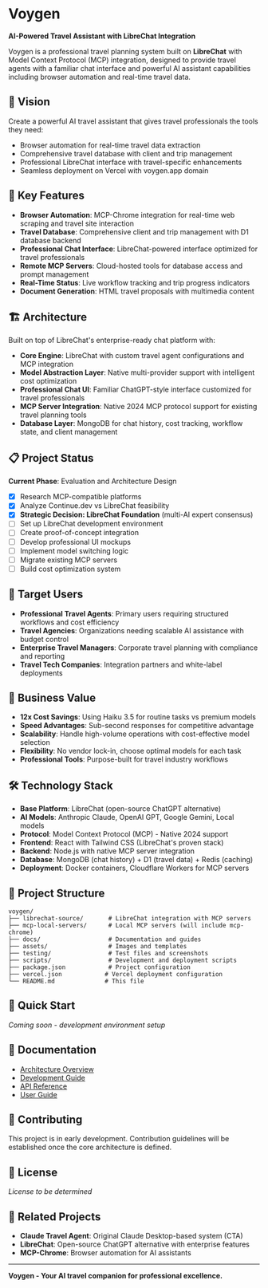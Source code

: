# Voygen

**AI-Powered Travel Assistant with LibreChat Integration**

Voygen is a professional travel planning system built on **LibreChat** with Model Context Protocol (MCP) integration, designed to provide travel agents with a familiar chat interface and powerful AI assistant capabilities including browser automation and real-time travel data.

## 🎯 Vision

Create a powerful AI travel assistant that gives travel professionals the tools they need:
- Browser automation for real-time travel data extraction
- Comprehensive travel database with client and trip management
- Professional LibreChat interface with travel-specific enhancements
- Seamless deployment on Vercel with voygen.app domain

## 🚀 Key Features

- **Browser Automation**: MCP-Chrome integration for real-time web scraping and travel site interaction
- **Travel Database**: Comprehensive client and trip management with D1 database backend
- **Professional Chat Interface**: LibreChat-powered interface optimized for travel professionals
- **Remote MCP Servers**: Cloud-hosted tools for database access and prompt management
- **Real-Time Status**: Live workflow tracking and trip progress indicators
- **Document Generation**: HTML travel proposals with multimedia content

## 🏗️ Architecture

Built on top of LibreChat's enterprise-ready chat platform with:
- **Core Engine**: LibreChat with custom travel agent configurations and MCP integration
- **Model Abstraction Layer**: Native multi-provider support with intelligent cost optimization
- **Professional Chat UI**: Familiar ChatGPT-style interface customized for travel professionals  
- **MCP Server Integration**: Native 2024 MCP protocol support for existing travel planning tools
- **Database Layer**: MongoDB for chat history, cost tracking, workflow state, and client management

## 📋 Project Status

**Current Phase**: Evaluation and Architecture Design

- [x] Research MCP-compatible platforms  
- [x] Analyze Continue.dev vs LibreChat feasibility
- [x] **Strategic Decision: LibreChat Foundation** (multi-AI expert consensus)
- [ ] Set up LibreChat development environment
- [ ] Create proof-of-concept integration
- [ ] Develop professional UI mockups
- [ ] Implement model switching logic
- [ ] Migrate existing MCP servers
- [ ] Build cost optimization system

## 🎯 Target Users

- **Professional Travel Agents**: Primary users requiring structured workflows and cost efficiency
- **Travel Agencies**: Organizations needing scalable AI assistance with budget control
- **Enterprise Travel Managers**: Corporate travel planning with compliance and reporting
- **Travel Tech Companies**: Integration partners and white-label deployments

## 💼 Business Value

- **12x Cost Savings**: Using Haiku 3.5 for routine tasks vs premium models
- **Speed Advantages**: Sub-second responses for competitive advantage
- **Scalability**: Handle high-volume operations with cost-effective model selection
- **Flexibility**: No vendor lock-in, choose optimal models for each task
- **Professional Tools**: Purpose-built for travel industry workflows

## 🛠️ Technology Stack

- **Base Platform**: LibreChat (open-source ChatGPT alternative)
- **AI Models**: Anthropic Claude, OpenAI GPT, Google Gemini, Local models  
- **Protocol**: Model Context Protocol (MCP) - Native 2024 support
- **Frontend**: React with Tailwind CSS (LibreChat's proven stack)
- **Backend**: Node.js with native MCP server integration
- **Database**: MongoDB (chat history) + D1 (travel data) + Redis (caching)
- **Deployment**: Docker containers, Cloudflare Workers for MCP servers

## 📂 Project Structure

```
voygen/
├── librechat-source/       # LibreChat integration with MCP servers
├── mcp-local-servers/      # Local MCP servers (will include mcp-chrome)
├── docs/                   # Documentation and guides
├── assets/                 # Images and templates
├── testing/                # Test files and screenshots
├── scripts/                # Development and deployment scripts
├── package.json            # Project configuration
├── vercel.json            # Vercel deployment configuration
└── README.md              # This file
```

## 🚀 Quick Start

*Coming soon - development environment setup*

## 📖 Documentation

- [Architecture Overview](docs/architecture.md)
- [Development Guide](docs/development.md)
- [API Reference](docs/api/)
- [User Guide](docs/guides/)

## 🤝 Contributing

This project is in early development. Contribution guidelines will be established once the core architecture is defined.

## 📄 License

*License to be determined*

## 🔗 Related Projects

- **Claude Travel Agent**: Original Claude Desktop-based system (CTA)
- **LibreChat**: Open-source ChatGPT alternative with enterprise features
- **MCP-Chrome**: Browser automation for AI assistants

---

**Voygen - Your AI travel companion for professional excellence.**